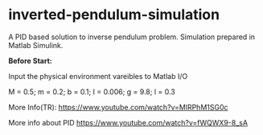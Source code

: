 # inverted-pendulum-simulation
A PID based solution to inverse pendulum problem. Simulation prepared in Matlab Simulink.

<b>Before Start:</b>

Input the physical environment vareibles to Matlab I/O 
<p>M = 0.5; m = 0.2; b = 0.1; I = 0.006; g = 9.8; l = 0.3</p>

More Info(TR):
https://www.youtube.com/watch?v=MlRPhM1SG0c

More info about PID 
https://www.youtube.com/watch?v=fWQWX9-8_sA

